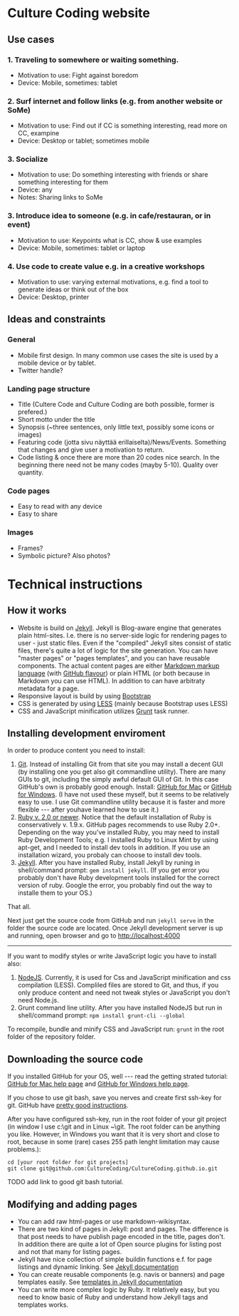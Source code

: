 # Culture Coding website

## Use cases

### 1. Traveling to somewhere or waiting something.

* Motivation to use: Fight against boredom
* Device: Mobile, sometimes: tablet

### 2. Surf internet and follow links (e.g. from another website or SoMe)

* Motivation to use: Find out if CC is something interesting, read more on CC, exampine
* Device: Desktop or tablet; sometimes mobile

### 3. Socialize

* Motivation to use: Do something interesting with friends or share something interesting for them
* Device: any
* Notes: Sharing links to SoMe

### 3. Introduce idea to someone (e.g. in cafe/restauran, or in event)

* Motivation to use: Keypoints what is CC, show & use examples
* Device: Mobile, sometimes: tablet or laptop

### 4. Use code to create value e.g. in a creative workshops

* Motivation to use: varying external motivations, e.g. find a tool to generate ideas or think out of the box
* Device: Desktop, printer


## Ideas and constraints

### General

* Mobile first design. In many common use cases the site is used by a mobile device or by tablet.
* Twitter handle?

### Landing page structure

* Title (Cultere Code and Culture Coding are both possible, former is prefered.)
* Short motto under the title
* Synopsis (~three sentences, only little text, possibly some icons or images)
* Featuring code (jotta sivu näyttää erillaiselta)/News/Events. Something that changes and give user a motivation to return.
* Code listing & once there are more than 20 codes nice search. In the beginning there need not be many codes (mayby 5-10). Quality over quantity.

### Code pages

* Easy to read with any device
* Easy to share

### Images

* Frames?
* Symbolic picture? Also photos?


# Technical instructions

## How it works

- Website is build on [Jekyll](http://jekyllrb.com/). Jekyll is Blog-aware engine that generates plain html-sites. I.e. there is no server-side logic for rendering pages to user - just static files. Even if the "compiled" Jekyll sites consist of static files, there's quite a lot of logic for the site generation. You can have "master pages" or "pages templates", and you can have reusable components. The actual content pages are either [Markdown markup language](https://guides.github.com/features/mastering-markdown/) (with [GitHub flavour](https://help.github.com/articles/github-flavored-markdown/)) or plain HTML (or both because in Markdown you can use HTML). In addition to can have arbitraty metadata for a page.
- Responsive layout is build by using [Bootstrap](http://getbootstrap.com/css/#grid-example-wrapping)
- CSS is generated by using [LESS](http://lesscss.org/) (mainly because Bootstrap uses LESS)
- CSS and JavaScript minification utilizes [Grunt](http://gruntjs.com/) task runner.

## Installing development enviroment

In order to produce content you need to install:

1. [Git](https://git-scm.com/). Instead of installing Git from that site you may install a decent GUI (by installing one you get also git commandline utility). There are many GUIs to git, including the simply awful default GUI of Git. In this case GitHub's own is probably good enough. Install: [GitHub for Mac](https://mac.github.com/) or [GitHub for Windows](https://windows.github.com/). (I have not used these myself, but it seems to be relatively easy to use. I use Git commandline utility because it is faster and more flexible --- after youhave learned how to use it.)
3. [Ruby v. 2.0 or newer](http://ruby-lang.com). Notice that the default installation of Ruby is conservatively v. 1.9.x. GitHub pages recommends to use Ruby 2.0+. Depending on the way you've installed Ruby, you may need to install Ruby Development Tools; e.g. I installed Ruby to Linux Mint by using apt-get, and I needed to install dev tools in addition. If you use an installation wizard, you probaly can choose to install dev tools.
4. [Jekyll](http://jekyllrb.com/). After you have installed Ruby, install Jekyll by runing in shell/command prompt: ```gem install jekyll```. (If you get error you probably don't have Ruby development tools installed for the correct version of ruby. Google the error, you probably find out the way to installe them to your OS.)

That all.

Next just get the source code from GitHub and run ```jekyll serve``` in the folder the source code are located. Once Jekyll development server is up and running, open browser and go to [http://localhost:4000](http://localhost:4000)

---

If you want to modify styles or write JavaScript logic you have to install also:

1. [NodeJS](https://nodejs.org/). Currently, it is used for Css and JavaScript minification and css compilation (LESS). Compliled files are stored to Git, and thus, if you only produce content and need not tweak styles or JavaScript you don't need Node.js.
2. Grunt command line utility. After you have installed NodeJS but run in shell/command prompt: ```npm install grunt-cli --global```

To recompile, bundle and minify CSS and JavaScript run: ```grunt``` in the root folder of the repository folder.

## Downloading the source code

If you installed GitHub for your OS, well --- read the getting strated tutorial: [GitHub for Mac help page](https://mac.github.com/help.html) and [GitHub for Windows help page](https://windows.github.com/help.html).

If you chose to use git bash, save you nerves and create first ssh-key for git. GitHub have [pretty good instructions](https://help.github.com/articles/generating-ssh-keys/).

After you have configured ssh-key, run in the root folder of your git project (in window I use c:\git and in Linux ~\git\. The root folder can be anything you like. However, in Windows you want that it is very short and close to root, because in some (rare) cases 255 path lenght limitation may cause problems.):
```
cd [your root folder for git projects]
git clone git@github.com:CultureCoding/CultureCoding.github.io.git
```

TODO add link to good git bash tutorial.

## Modifying and adding pages

- You can add raw html-pages or use markdown-wikisyntax.
- There are two kind of pages in Jekyll: post and pages. The difference is that post needs to have publish page encoded in the title, pages don't. In addition there are quite a lot of Open source plugins for listing post and not that many for listing pages.
- Jekyll have nice collection of simple buildin functions e.f. for page listings and dynamic linking. See [Jekyll documentation](http://jekyllrb.com/)
- You can create reusable components (e.g. navis or banners) and page templates easily. See [templates in Jekyll documentation](http://jekyllrb.com/)
- You can write more complex logic by Ruby. It relatively easy, but you need to know basic of Ruby and understand how Jekyll tags and templates works.

